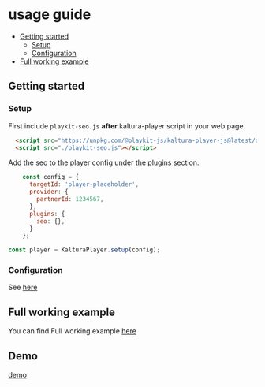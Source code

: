 # usage guide

- [Getting started](#getting-started)
    - [Setup](#setup)
    - [Configuration](#configuration)
- [Full working example](https://github.com/kaltura/playkit-js-seo/tree/master/demo)

## Getting started

### Setup

First include `playkit-seo.js` **after** kaltura-player script in your web page.

```html
  <script src="https://unpkg.com/@playkit-js/kaltura-player-js@latest/dist/kaltura-ovp-player.js"></script>
  <script src="./playkit-seo.js"></script>
```

Add the seo to the player config under the plugins section.

```js
    const config = {
      targetId: 'player-placeholder',
      provider: {
        partnerId: 1234567,
      },
      plugins: {
        seo: {},
      }
    };

const player = KalturaPlayer.setup(config);
```

### Configuration

See [here](https://github.com/kaltura/playkit-js-seo#features)

## Full working example

You can find Full working example [here](https://github.com/kaltura/playkit-js-seo/tree/master/demo/canary/)

## Demo

[demo](https://kaltura.github.io/playkit-js-seo/demo/canary/)